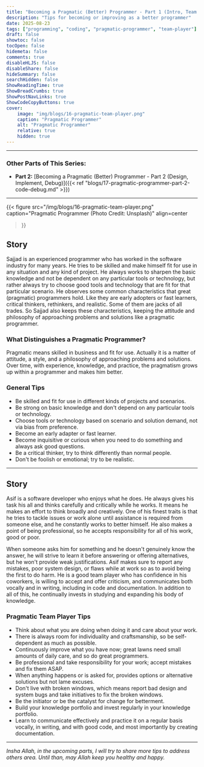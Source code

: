 ```yaml
---
title: "Becoming a Pragmatic (Better) Programmer - Part 1 (Intro, Team Player)"
description: "Tips for becoming or improving as a better programmer"
date: 2025-08-23
tags: ["programming", "coding", "pragmatic-programmer", "team-player"]
draft: false
showtoc: false
tocOpen: false
hidemeta: false
comments: true
disableHLJS: false
disableShare: false
hideSummary: false
searchHidden: false
ShowReadingTime: true
ShowBreadCrumbs: true
ShowPostNavLinks: true
ShowCodeCopyButtons: true
cover:
    image: "img/blogs/16-pragmatic-team-player.png"
    caption: "Pragmatic Programmer"
    alt: "Pragmatic Programmer"
    relative: true
    hidden: true
---
```


---
### Other Parts of This Series:
- **Part 2:** [Becoming a Pragmatic (Better) Programmer - Part 2 (Design, Implement, Debug)]({{< ref "blogs/17-pragmatic-programmer-part-2-code-debug.md" >}})
---

{{< figure
    src="/img/blogs/16-pragmatic-team-player.png"
    caption="Pragmatic Programmer (Photo Credit: Unsplash)"
    align=center
>}}

## Story
Sajjad is an experienced programmer who has worked in the software industry for many years. He tries to be skilled and make himself fit for use in any situation and any kind of project. He always works to sharpen the basic knowledge and not be dependent on any particular tools or technology, but rather always try to choose good tools and technology that are fit for that particular scenario. He observes some common characteristics that great (pragmatic) programmers hold. Like they are early adopters or fast learners, critical thinkers, rethinkers, and realistic. Some of them are jacks of all trades. So Sajjad also keeps these characteristics, keeping the attitude and philosophy of approaching problems and solutions like a pragmatic programmer.

### What Distinguishes a Pragmatic Programmer?
Pragmatic means skilled in business and fit for use. Actually it is a matter of attitude, a style, and a philosophy of approaching problems and solutions. Over time, with experience, knowledge, and practice, the pragmatism grows up within a programmer and makes him better.

### General Tips
- Be skilled and fit for use in different kinds of projects and scenarios.
- Be strong on basic knowledge and don't depend on any particular tools or technology.
- Choose tools or technology based on scenario and solution demand, not via bias from preference. 
- Become an early adapter or fast learner.
- Become inquisitive or curious when you need to do something and always ask good questions.
- Be a critical thinker, try to think differently than normal people.
- Don't be foolish or emotional; try to be realistic.

---

## Story
Asif is a software developer who enjoys what he does. He always gives his task his all and thinks carefully and critically while he works. It means he makes an effort to think broadly and creatively. One of his finest traits is that he tries to tackle issues or work alone until assistance is required from someone else, and he constantly works to better himself. He also makes a point of being professional, so he accepts responsibility for all of his work, good or poor. 

When someone asks him for something and he doesn't genuinely know the answer, he will strive to learn it before answering or offering alternatives, but he won't provide weak justifications. Asif makes sure to report any mistakes, poor system design, or flaws while at work so as to avoid being the first to do harm. He is a good team player who has confidence in his coworkers, is willing to accept and offer criticism, and communicates both vocally and in writing, including in code and documentation. In addition to all of this, he continually invests in studying and expanding his body of knowledge.

### Pragmatic Team Player Tips
- Think about what you are doing when doing it and care about your work.
- There is always room for individuality and craftsmanship, so be self-dependent as much as possible.
- Continuously improve what you have now; great lawns need small amounts of daily care, and so do great programmers.
- Be professional and take responsibility for your work; accept mistakes and fix them ASAP.
- When anything happens or is asked for, provides options or alternative solutions but not lame excuses.
- Don't live with broken windows, which means report bad design and system bugs and take initiatives to fix the broken windows.
- Be the initiator or be the catalyst for change for betterment.
- Build your knowledge portfolio and invest regularly in your knowledge portfolio.
- Learn to communicate effectively and practice it on a regular basis vocally, in writing, and with good code, and most importantly by creating documentation.

---

*Insha Allah, in the upcoming parts, I will try to share more tips to address others area. Until than, may Allah keep you healthy and happy.*